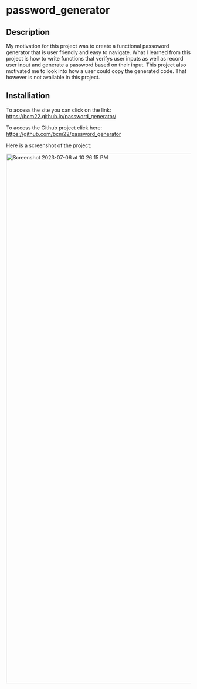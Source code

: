 # password_generator

## Description
My motivation for this project was to create a functional passoword generator that is user friendly and easy to navigate. What I learned from this project is how to write functions that verifys user inputs as well as record user input and generate a password based on their input. This project also motivated me to look into how a user could copy the generated code. That however is not available in this project.

## Installiation

To access the site you can click on the link: https://bcm22.github.io/password_generator/ 

To access the Github project click here: https://github.com/bcm22/password_generator

Here is a screenshot of the project:

<img width="1440" alt="Screenshot 2023-07-06 at 10 26 15 PM" src="https://github.com/bcm22/password_generator/assets/135455152/b2ba0fee-1953-4634-905e-ab2a398faf87">
